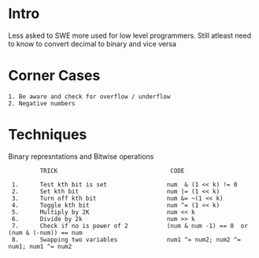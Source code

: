 # Intro

Less asked to SWE more used for low level programmers.
Still atleast need to know to convert decimal to binary and vice versa


# Corner Cases

    1. Be aware and check for overflow / underflow
    2. Negative numbers



# Techniques

  Binary represntations and Bitwise operations
  
             TRICK                                CODE

     1.      Test kth bit is set                 num  & (1 << k) != 0
     2.      Set kth bit                         num |= (1 << k)
     3.      Turn off kth bit                    num &= ~(1 << k)
     4.      Toggle kth bit                      num ^= (1 << k)
     5.      Multiply by 2K                      num << k
     6.      Divide by 2k                        num >> k
     7.      Check if no is power of 2           (num & num -1) == 0  or (num & (-num)) == num
     8.      Swapping two variables              num1 ^= num2; num2 ^= num1; num1 ^= num2
    
